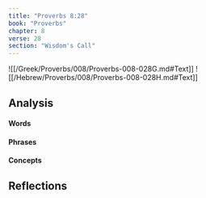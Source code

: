 ```yaml
---
title: "Proverbs 8:28"
book: "Proverbs"
chapter: 8
verse: 28
section: "Wisdom's Call"
---
```

![[/Greek/Proverbs/008/Proverbs-008-028G.md#Text]]
![[/Hebrew/Proverbs/008/Proverbs-008-028H.md#Text]]

## Analysis

#### Words

#### Phrases

#### Concepts

## Reflections
